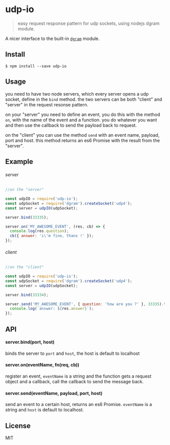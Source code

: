 # udp-io

> easy request response pattern for udp sockets, using nodejs dgram module.

A nicer interface to the built-in [`dgram`](http://nodejs.org/api/dgram.html) module.

## Install

```
$ npm install --save udp-io
```

## Usage
you need to have two node servers, which every server opens a udp socket, define in the `bind` method. the two servers can be both "client" and "server" in the request resonse pattern.

on your "server" you need to define an event, you do this with the method `on`, with the name of the event and a function. you do whatever you want and then use the callback to send the payload back to request.

on the "client" you can use the method `send` with an event name, payload, port and host.
this method returns an es6 Promise with the result from the "server".

## Example
###### server
```js
//on the "server"

const udpIO = require('udp-io');
const udpSocket = require('dgram').createSocket('udp4');
const server = udpIO(udpSocket);

server.bind(33335);

server.on('MY_AWESOME_EVENT', (res, cb) => {
  console.log(res.question);
  cb({ answer: 'i\'m fine, thanx !' });
});
```
###### client
```js
//on the "client"

const udpIO = require('udp-io');
const udpSocket = require('dgram').createSocket('udp4');
const server = udpIO(udpSocket);

server.bind(33334);

server.send('MY_AWESOME_EVENT', { question: 'how are you ?' }, 33335).then((res) => {
  console.log(`answer: ${res.answer}`);
});
```

## API

#### server.bind(port, host)
  binds the server to `port` and `host`, the host is default to localhost

#### server.on(eventName, fn(req, cb))
  register an event, `eventName` is a string and the function gets a request object and a callback, call the callback to send the message back.

#### server.send(eventName, payload, port, host)
  send an event to a certain host, returns an es6 Promise.
  `eventName` is a string and `host` is default to localhost.

## License
MIT
